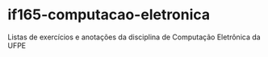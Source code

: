 # if165-computacao-eletronica
Listas de exercícios e anotações da disciplina de Computação Eletrônica da UFPE
